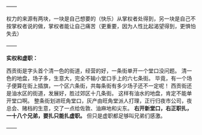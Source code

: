 ——

权力的来源有两块，一块是自己想要的（快乐）从掌权者处得到，另一块是自己不按掌权者说的做，掌权者能让自己痛苦（更重要，因为人性比起渴望得到，更惧怕失去）

——

**实权和虚职：**

西贡街是字头首个清一色的街道，经营的好，一条街单开一个堂口没问题。
清一色的地盘，场子多，生意大，完全不输小堂口手上的六七条街。
毕竟，有一个场子便算在街上插旗，一个区六条街，共每条街有多少场子还不一定呢！
西贡街还是油水区的街道，发展好，胜过郊区十几条街。
这样有油水的地盘，肯定不能单开堂口啊。
整条街划进旺角堂口，灰产由旺角堂派人打理，正行归夜市公司，夜总会、赌档的生意，交了一点给佐敦、油麻地和尖东。
**右开新堂口，右正职扎，一十八个兄弟，要扎只能扎虚职。**
但只是虚职都足够叫兄弟们感激。

——


